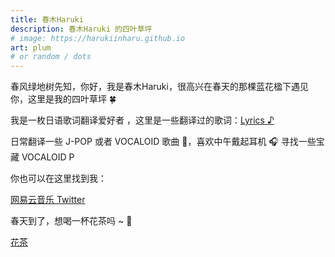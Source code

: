 ```yaml
---
title: 春木Haruki
description: 春木Haruki 的四叶草坪
# image: https://harukiinharu.github.io
art: plum
# or random / dots
---
```


春风绿地树先知，你好，我是春木Haruki，很高兴在春天的那棵蓝花楹下遇见你，这里是我的四叶草坪 🍀

<p>
  我是一枚日语歌词翻译爱好者<span op75 i-material-symbols-translate />
  ，这里是一些翻译过的歌词：<a href="/lyrics">Lyrics ♪</a>
</p>

日常翻译一些 J-POP 或者 VOCALOID 歌曲 🎵，喜欢中午戴起耳机 🎧 寻找一些宝藏 VOCALOID P

你也可以在这里找到我：

<p flex="~ gap-2 wrap" class="mt--2!">
  <a href="https://music.163.com/#/user/home?id=1594809053" target="_blank">
    <span op75 i-simple-icons-neteasecloudmusic />
    网易云音乐
  </a>
  <a href="https://x.com/harukiinharu" target="_blank">
    <span op75 i-simple-icons-x />
    Twitter
  </a>
</p>

春天到了，想喝一杯花茶吗 ~ 🌼

<p flex="~ gap-2 wrap" class="mt--2!">
  <a href="https://ko-fi.com/haurkiinharu" target="_blank">
    <span op75 i-simple-icons-kofi />
    花茶
  </a>
</p>
